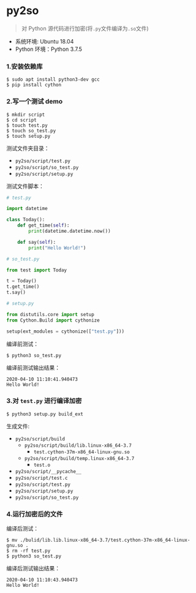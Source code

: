 # py2so

> 对 Python 源代码进行加密(将`.py`文件编译为`.so`文件)

* 系统环境: Ubuntu 18.04
* Python 环境：Python 3.7.5

### 1.安装依赖库

```shell
$ sudo apt install python3-dev gcc
$ pip install cython
```

### 2.写一个测试 demo

```shell
$ mkdir script
$ cd script
$ touch test.py
$ touch so_test.py
$ touch setup.py
```

测试文件夹目录：

* `py2so/script/test.py`
* `py2so/script/so_test.py`
* `py2so/script/setup.py`

测试文件脚本：

```python
# test.py

import datetime

class Today():
    def get_time(self):
        print(datetime.datetime.now())

    def say(self):
        print("Hello World!")
```

```python
# so_test.py

from test import Today

t = Today()
t.get_time()
t.say()
```

```python
# setup.py

from distutils.core import setup
from Cython.Build import cythonize

setup(ext_modules = cythonize(["test.py"]))
```

编译前测试：

```shell
$ python3 so_test.py
```

编译前测试输出结果：

```
2020-04-10 11:10:41.940473
Hello World!
```


### 3.对 `test.py` 进行编译加密

```shell
$ python3 setup.py build_ext
```

生成文件:

* `py2so/script/build`
    - `py2so/script/build/lib.linux-x86_64-3.7`
        + `test.cython-37m-x86_64-linux-gnu.so`
    - `py2so/script/build/temp.linux-x86_64-3.7`
        + `test.o`
* `py2so/script/__pycache__`
* `py2so/script/test.c`
* `py2so/script/test.py`
* `py2so/script/setup.py`
* `py2so/script/so_test.py`


### 4.运行加密后的文件

编译后测试：

```shell
$ mv ./bulid/lib.lib.linux-x86_64-3.7/test.cython-37m-x86_64-linux-gnu.so .
$ rm -rf test.py
$ python3 so_test.py
```

编译后测试输出结果：

```
2020-04-10 11:10:43.940473
Hello World!
```